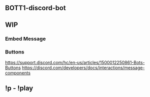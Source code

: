 ## BOTT1-discord-bot


## WIP
### Embed Message


### Buttons
https://support.discord.com/hc/en-us/articles/1500012250861-Bots-Buttons
https://discord.com/developers/docs/interactions/message-components

## !p - !play